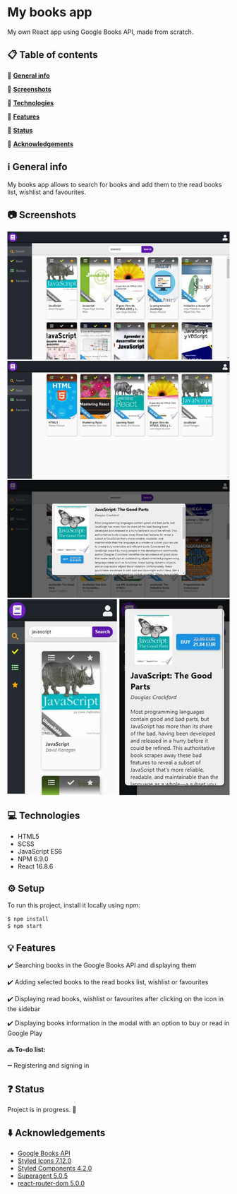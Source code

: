 #  My books app
My own React app using Google Books API, made from scratch.

## :clipboard: Table of contents 
  :small_orange_diamond: [**General info**](#information_source-general-info)

:small_orange_diamond: [**Screenshots**](#camera-screenshots)

:small_orange_diamond: [**Technologies**](#computer-technologies)

:small_orange_diamond: [**Features**](#bulb-features)

:small_orange_diamond: [**Status**](#question-status)

:small_orange_diamond: [**Acknowledgements**](#arrow_down-acknowledgements)

##  :information_source: General info 
My books app allows to search for books and add them to the read books list, wishlist and favourites.

## :camera: Screenshots  
![My books](my_books.jpg)
![My books - read section](my_books_read.jpg)
![My books - modal](my_books_modal.jpg)
![My books - mobile version](my_books-mobile.jpg)
![My books - modal on mobile version](my_books_modal-mobile.jpg)

## :computer: Technologies  
* HTML5 
* SCSS 
* JavaScript ES6 
* NPM 6.9.0 
* React 16.8.6

## :gear: Setup 
To run this project, install it locally using npm:
```
$ npm install
$ npm start
```

## :bulb: Features  

:heavy_check_mark: Searching books in the Google Books API and displaying them

:heavy_check_mark: Adding selected books to the read books list, wishlist or favourites

:heavy_check_mark: Displaying read books, wishlist or favourites after clicking on the icon in the sidebar

:heavy_check_mark: Displaying books information in the modal with an option to buy or read in Google Play

#### :soon: To-do list:

:heavy_minus_sign: Registering and signing in

## :question: Status  
Project is in progress. :construction:

## :arrow_down: Acknowledgements
* [Google Books API](https://developers.google.com/books/) 
* [Styled Icons 7.12.0](https://styled-icons.js.org/)
* [Styled Components 4.2.0](https://www.styled-components.com/)
* [Superagent 5.0.5](https://www.npmjs.com/package/superagent)
* [react-router-dom 5.0.0](https://reacttraining.com/react-router/web/guides/quick-start)
